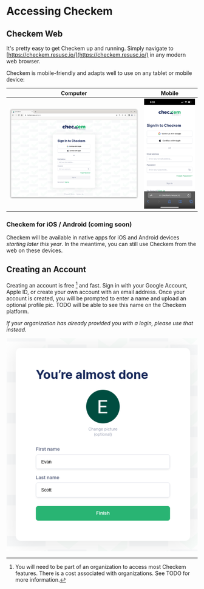 # Accessing Checkem

## Checkem Web
It's pretty easy to get Checkem up and running. Simply navigate to [https://checkem.resusc.io/](https://checkem.resusc.io/) in any modern web browser.

Checkem is mobile-friendly and adapts well to use on any tablet or mobile device:

|Computer|Mobile|
| ----------- | ----------- |
|![Checkem running on a computer.](../images/sign-in-computer.png)|![Checkem running on a phone.](../images/sign-in-phone-scaled.png)|

### Checkem for iOS / Android (coming soon)

Checkem will be available in native apps for iOS and Android devices *starting later this year*. In the meantime, you can still use Checkem from the web on these devices.

## Creating an Account

Creating an account is free [^1] and fast. Sign in with your Google Account, Apple ID, or create your own account with an email address.
Once your account is created, you will be prompted to enter a name and upload an optional profile pic. TODO will be able to see this name on the Checkem platform.

*If your organization has already provided you with a login, please use that instead.*

![Checkem name and profile pic selection.](../images/sign-in-name.png)





[^1]: You will need to be part of an organization to access most Checkem features. There is a cost associated with organizations. See TODO for more information.